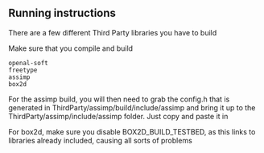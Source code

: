 ## Running instructions

There are a few different Third Party libraries you have to build

Make sure that you compile and build 

```
openal-soft
freetype
assimp
box2d
```

For the assimp build, you will then need to grab the config.h that is generated in ThirdParty/assimp/build/include/assimp and bring it up to the ThirdParty/assimp/include/assimp folder. Just copy and paste it in

For box2d, make sure you disable BOX2D_BUILD_TESTBED, as this links to libraries already included, causing all sorts of problems